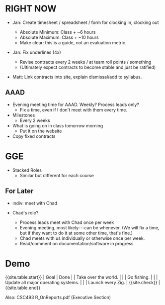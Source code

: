 # RIGHT NOW

* Jan: Create timesheet / spreadsheet / form for clocking in, clocking out
    * Absolute Minimum: Class + ~6 hours
    * Absolute Maximum: Class + ~10 hours
    * Make clear: this is a guide, not an evaluation metric.

* Jan: Fix underlines (4x)
    * Revise contracts every 2 weeks / at team roll points / something
    * (Ultimately expect contracts to become stable and just be ratified)

* Matt: Link contracts into site, explain dismissal/add to syllabus.



## AAAD
* Evening meeting time for AAAD. Weekly? Process leads only?
    * Fix a time, even if I don't meet with them every time.
* Milestones 
  * Every 2 weeks
* What is going on in class tomorrow morning
  * Put it on the website
* Copy fixed contracts
    
# GGE 

* Stacked Roles
    * Similar but different for each course
    
## For Later
* indiv: meet with Chad
    
* Chad's role?
    * Process leads meet with Chad once per week
    * Evening meeting, most likely---can be whenever. (We will fix a time, but if they want to do it at some other time, that's fine.)
    * Chad meets with us individually or otherwise once per week.
    * Read/comment on documentation/software in progress


# Demo

{{site.table.start}}
| Goal | Done |
| Take over the world. | |
| Go fishing. | |
| Update all major operating systems. | |
| Launch every Zig. | {{site.check}} |
{{site.table.end}}

Also: CSC493 R_OnReports.pdf (Executive Section)